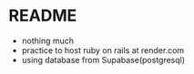 # README

- nothing much
- practice to host ruby on rails at render.com
- using database from Supabase(postgresql)